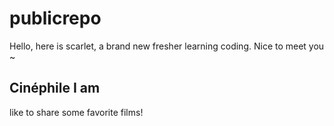 # publicrepo
Hello, here is scarlet, a brand new fresher learning coding. Nice to meet you ~

## Cinéphile I am
like to share some favorite films!